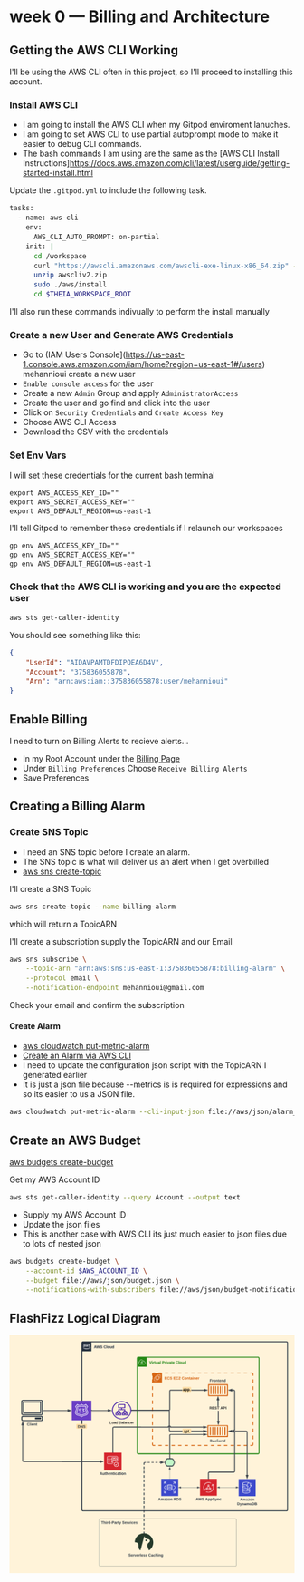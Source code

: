 # week 0 — Billing and Architecture


## Getting the AWS CLI Working

I'll be using the AWS CLI often in this project,
so I'll proceed to installing this account.


### Install AWS CLI

- I am going to install the AWS CLI when my Gitpod enviroment lanuches.
- I am going to set AWS CLI to use partial autoprompt mode to make it easier to debug CLI commands.
- The bash commands I am using are the same as the [AWS CLI Install Instructions]https://docs.aws.amazon.com/cli/latest/userguide/getting-started-install.html


Update the `.gitpod.yml` to include the following task.

```sh
tasks:
  - name: aws-cli
    env:
      AWS_CLI_AUTO_PROMPT: on-partial
    init: |
      cd /workspace
      curl "https://awscli.amazonaws.com/awscli-exe-linux-x86_64.zip" -o "awscliv2.zip"
      unzip awscliv2.zip
      sudo ./aws/install
      cd $THEIA_WORKSPACE_ROOT
```

I'll also run these commands indivually to perform the install manually

### Create a new User and Generate AWS Credentials

- Go to (IAM Users Console](https://us-east-1.console.aws.amazon.com/iam/home?region=us-east-1#/users) mehannioui create a new user
- `Enable console access` for the user
- Create a new `Admin` Group and apply `AdministratorAccess`
- Create the user and go find and click into the user
- Click on `Security Credentials` and `Create Access Key`
- Choose AWS CLI Access
- Download the CSV with the credentials

### Set Env Vars

I will set these credentials for the current bash terminal
```
export AWS_ACCESS_KEY_ID=""
export AWS_SECRET_ACCESS_KEY=""
export AWS_DEFAULT_REGION=us-east-1
```

I'll tell Gitpod to remember these credentials if I relaunch our workspaces
```
gp env AWS_ACCESS_KEY_ID=""
gp env AWS_SECRET_ACCESS_KEY=""
gp env AWS_DEFAULT_REGION=us-east-1
```

### Check that the AWS CLI is working and you are the expected user

```sh
aws sts get-caller-identity
```

You should see something like this:
```json
{
    "UserId": "AIDAVPAMTDFDIPQEA6D4V",
    "Account": "375836055878",
    "Arn": "arn:aws:iam::375836055878:user/mehannioui"
}
```

## Enable Billing 

I need to turn on Billing Alerts to recieve alerts...


- In my Root Account under the [Billing Page](https://console.aws.amazon.com/billing/)
- Under `Billing Preferences` Choose `Receive Billing Alerts`
- Save Preferences


## Creating a Billing Alarm

### Create SNS Topic

- I need an SNS topic before I create an alarm.
- The SNS topic is what will deliver us an alert when I get overbilled
- [aws sns create-topic](https://docs.aws.amazon.com/cli/latest/reference/sns/create-topic.html)

I'll create a SNS Topic
```sh
aws sns create-topic --name billing-alarm
```
which will return a TopicARN

I'll create a subscription supply the TopicARN and our Email
```sh
aws sns subscribe \
    --topic-arn "arn:aws:sns:us-east-1:375836055878:billing-alarm" \
    --protocol email \
    --notification-endpoint mehannioui@gmail.com
```

Check your email and confirm the subscription

#### Create Alarm

- [aws cloudwatch put-metric-alarm](https://docs.aws.amazon.com/cli/latest/reference/cloudwatch/put-metric-alarm.html)
- [Create an Alarm via AWS CLI](https://aws.amazon.com/premiumsupport/knowledge-center/cloudwatch-estimatedcharges-alarm/)
- I need to update the configuration json script with the TopicARN I generated earlier
- It is just a json file because --metrics is is required for expressions and so its easier to us a JSON file.

```sh
aws cloudwatch put-metric-alarm --cli-input-json file://aws/json/alarm_config.json
```

## Create an AWS Budget

[aws budgets create-budget](https://docs.aws.amazon.com/cli/latest/reference/budgets/create-budget.html)

Get my AWS Account ID
```sh
aws sts get-caller-identity --query Account --output text
```

- Supply my AWS Account ID
- Update the json files
- This is another case with AWS CLI its just much easier to json files due to lots of nested json

```sh
aws budgets create-budget \
    --account-id $AWS_ACCOUNT_ID \
    --budget file://aws/json/budget.json \
    --notifications-with-subscribers file://aws/json/budget-notifications-with-subscribers.json
```

## FlashFizz Logical Diagram
![FlashFizz-Logical-Diagram](../_docs/assests/FlashFizz-Logical-Diagram.png)
